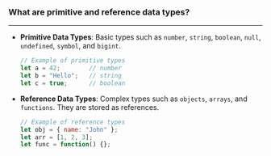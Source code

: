 ### What are primitive and reference data types?
---
- **Primitive Data Types**: Basic types such as `number`, `string`, `boolean`, `null`, `undefined`, `symbol`, and `bigint`.
  
  ```javascript
  // Example of primitive types
  let a = 42;        // number
  let b = "Hello";   // string
  let c = true;      // boolean
  ```

- **Reference Data Types**: Complex types such as `objects`, `arrays`, and `functions`. They are stored as references.

  ```javascript
  // Example of reference types
  let obj = { name: "John" };
  let arr = [1, 2, 3];
  let func = function() {};
  ```